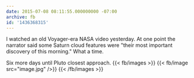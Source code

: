 ```yaml
---
date: 2015-07-08 08:11:55.000000000 -07:00
archive: fb
id: '1436368315'
---
```


I watched an old Voyager-era NASA video yesterday. At one point the narrator said some Saturn cloud features were "their most important discovery of this morning." What a time.

Six more days until Pluto closest approach.
{{< fb/images >}}
{{< fb/image src="image.jpg" />}}
{{< /fb/images >}}
